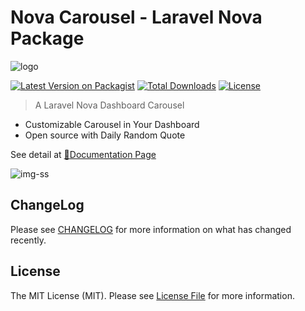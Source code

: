 # Nova Carousel - Laravel Nova Package

![logo](https://coroo.github.io/nova-carousel/assets/logo/nova-carousel.svg)

[![Latest Version on Packagist](https://img.shields.io/packagist/v/coroowicaksono/nova-carousel)](https://packagist.org/packages/coroowicaksono/nova-carousel)
[![Total Downloads](https://img.shields.io/packagist/dt/coroowicaksono/nova-carousel)](https://packagist.org/packages/coroowicaksono/nova-carousel)
[![License](https://img.shields.io/packagist/l/coroowicaksono/nova-carousel)](https://github.com/coroo/nova-carousel/blob/master/LICENSE)

> A Laravel Nova Dashboard Carousel

- Customizable Carousel in Your Dashboard
- Open source with Daily Random Quote

See detail at [:blue_book:Documentation Page](https://coroo.github.io/nova-carousel/)

![img-ss](https://coroo.github.io/nova-carousel/assets/img/nova-carousel-cover.gif)

## ChangeLog

Please see [CHANGELOG](https://github.com/coroo/nova-slider/blob/master/CHANGELOG.md) for more information on what has changed recently.

## License

The MIT License (MIT). Please see [License File](https://github.com/coroo/nova-slider/blob/master/LICENSE) for more information.



